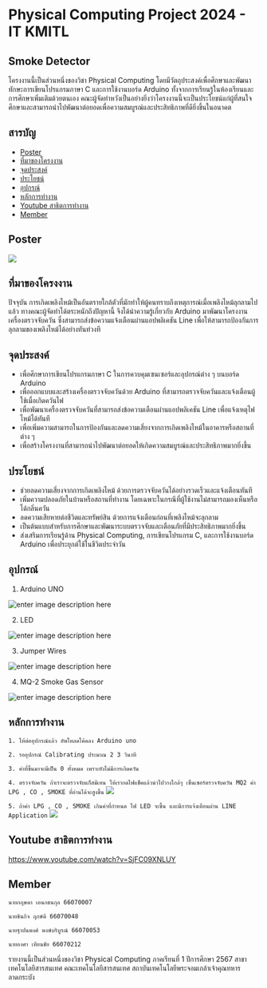 # Physical Computing Project 2024 - IT KMITL 
## Smoke Detector
โครงงานนี้เป็นส่วนหนึ่งของวิชา Physical Computing โดยมีวัตถุประสงค์เพื่อศึกษาและพัฒนาทักษะการเขียนโปรแกรมภาษา C และการใช้งานบอร์ด Arduino ทั้งจากการเรียนรู้ในห้องเรียนและการศึกษาเพิ่มเติมด้วยตนเอง คณะผู้จัดทำหวังเป็นอย่างยิ่งว่าโครงงานนี้จะเป็นประโยชน์แก่ผู้ที่สนใจศึกษาและสามารถนำไปพัฒนาต่อยอดเพื่อความสมบูรณ์และประสิทธิภาพที่ดียิ่งขึ้นในอนาคต
## สารบัญ

 - [Poster](#Poster)
 - [ที่มาของโครงงาน](#%E0%B8%97%E0%B8%B5%E0%B9%88%E0%B8%A1%E0%B8%B2%E0%B8%82%E0%B8%AD%E0%B8%87%E0%B9%82%E0%B8%84%E0%B8%A3%E0%B8%87%E0%B8%87%E0%B8%B2%E0%B8%99)
 - [จุดประสงค์](#%E0%B8%88%E0%B8%B8%E0%B8%94%E0%B8%9B%E0%B8%A3%E0%B8%B0%E0%B8%AA%E0%B8%87%E0%B8%84%E0%B9%8C)
 - [ประโยชน์](#%E0%B8%9B%E0%B8%A3%E0%B8%B0%E0%B9%82%E0%B8%A2%E0%B8%8A%E0%B8%99%E0%B9%8C)
 - [อุปกรณ์](#%E0%B8%AD%E0%B8%B8%E0%B8%9B%E0%B8%81%E0%B8%A3%E0%B8%93%E0%B9%8C)
 - [หลักการทำงาน](#%E0%B8%AB%E0%B8%A5%E0%B8%B1%E0%B8%81%E0%B8%81%E0%B8%B2%E0%B8%A3%E0%B8%97%E0%B8%B3%E0%B8%87%E0%B8%B2%E0%B8%99)
 - [Youtube สาธิตการทำงาน](#Youtube-%E0%B8%AA%E0%B8%B2%E0%B8%98%E0%B8%B4%E0%B8%95%E0%B8%81%E0%B8%B2%E0%B8%A3%E0%B8%97%E0%B8%B3%E0%B8%87%E0%B8%B2%E0%B8%99)
 - [Member](#Member)

## Poster

![](https://private-user-images.githubusercontent.com/141398352/381258459-686b7416-bc2c-49ac-8347-30e00d6c99d0.jpg?jwt=eyJhbGciOiJIUzI1NiIsInR5cCI6IkpXVCJ9.eyJpc3MiOiJnaXRodWIuY29tIiwiYXVkIjoicmF3LmdpdGh1YnVzZXJjb250ZW50LmNvbSIsImtleSI6ImtleTUiLCJleHAiOjE3MzAyOTA5NDgsIm5iZiI6MTczMDI5MDY0OCwicGF0aCI6Ii8xNDEzOTgzNTIvMzgxMjU4NDU5LTY4NmI3NDE2LWJjMmMtNDlhYy04MzQ3LTMwZTAwZDZjOTlkMC5qcGc_WC1BbXotQWxnb3JpdGhtPUFXUzQtSE1BQy1TSEEyNTYmWC1BbXotQ3JlZGVudGlhbD1BS0lBVkNPRFlMU0E1M1BRSzRaQSUyRjIwMjQxMDMwJTJGdXMtZWFzdC0xJTJGczMlMkZhd3M0X3JlcXVlc3QmWC1BbXotRGF0ZT0yMDI0MTAzMFQxMjE3MjhaJlgtQW16LUV4cGlyZXM9MzAwJlgtQW16LVNpZ25hdHVyZT04YzI5ZGMzNmFiYmJhNTRmZmU2MzMyYzNiNzhlYWYyYjU0ZDYwNjAxOGUxNmU0NGVmNzAwZWEyZTkwNjYxNTJhJlgtQW16LVNpZ25lZEhlYWRlcnM9aG9zdCJ9.19xeoWQyaTeAv2iHiFcyBdm8eNO3CkGvIj6iOiVtauM)

## ที่มาของโครงงาน
ปัจจุบัน การเกิดเพลิงไหม้เป็นอันตรายใกล้ตัวที่มักทำให้ผู้คนทราบถึงเหตุการณ์เมื่อเพลิงไหม้ลุกลามไปแล้ว ทางคณะผู้จัดทำได้ตระหนักถึงปัญหานี้ จึงได้นำความรู้เกี่ยวกับ Arduino มาพัฒนาโครงงานเครื่องตรวจจับควัน ซึ่งสามารถส่งข้อความแจ้งเตือนผ่านแอปพลิเคชัน Line เพื่อให้สามารถป้องกันการลุกลามของเพลิงไหม้ได้อย่างทันท่วงที
## จุดประสงค์

 -   เพื่อศึกษาการเขียนโปรแกรมภาษา C ในการควบคุมเซนเซอร์และอุปกรณ์ต่าง ๆ บนบอร์ด Arduino
 -   เพื่อออกแบบและสร้างเครื่องตรวจจับควันด้วย Arduino ที่สามารถตรวจจับควันและแจ้งเตือนผู้ใช้เมื่อเกิดควันไฟ
 -   เพื่อพัฒนาเครื่องตรวจจับควันที่สามารถส่งข้อความเตือนผ่านแอปพลิเคชัน Line เพื่อแจ้งเหตุไฟไหม้ได้ทันที
 -   เพื่อเพิ่มความสามารถในการป้องกันและลดความเสี่ยงจากการเกิดเพลิงไหม้ในอาคารหรือสถานที่ต่าง ๆ
 -   เพื่อสร้างโครงงานที่สามารถนำไปพัฒนาต่อยอดให้เกิดความสมบูรณ์และประสิทธิภาพมากยิ่งขึ้น

## ประโยชน์
-   ช่วยลดความเสี่ยงจากการเกิดเพลิงไหม้ ด้วยการตรวจจับควันได้อย่างรวดเร็วและแจ้งเตือนทันที
-   เพิ่มความปลอดภัยในบ้านหรือสถานที่ทำงาน โดยเฉพาะในกรณีที่ผู้ใช้งานไม่สามารถมองเห็นหรือได้กลิ่นควัน
-   ลดความเสียหายต่อชีวิตและทรัพย์สิน ด้วยการแจ้งเตือนก่อนที่เพลิงไหม้จะลุกลาม
-   เป็นต้นแบบสำหรับการศึกษาและพัฒนาระบบตรวจจับและเตือนภัยที่มีประสิทธิภาพมากยิ่งขึ้น
-   ส่งเสริมการเรียนรู้ด้าน Physical Computing, การเขียนโปรแกรม C, และการใช้งานบอร์ด Arduino เพื่อประยุกต์ใช้ในชีวิตประจำวัน
## อุปกรณ์

1. Arduino UNO

![enter image description here](https://res.cloudinary.com/rsc/image/upload/b_rgb:FFFFFF,c_pad,dpr_2.625,f_auto,h_535,q_auto,w_950/c_pad,h_535,w_950/Y2662937-01?pgw=1&pgwact=1)

2. LED

![enter image description here](https://inwfile.com/s-fw/qvw8pv.jpg)

 3. Jumper Wires

![enter image description here](https://res.cloudinary.com/rsc/image/upload/b_rgb:FFFFFF,c_pad,dpr_2.625,f_auto,h_535,q_auto,w_950/c_pad,h_535,w_950/R2048239-01?pgw=1&pgwact=1)

 4. MQ-2 Smoke Gas Sensor

![enter image description here](https://www.tido.tech/wp-content/uploads/2020/09/l1.jpg)
## หลักการทำงาน
```1. ให้ต่ออุปกรณ์แล้ว อัพโหลดโค้ดลง Arduino uno```

```2. รออุปกรณ์ Calibrating ประมาณ 2 3 วินาที```

```3. ค่าที่ขึ้นมาจะมีเป็น 0 ทั้งหมด เพราะยังไม่มีการเกิดควัน```

```4. ตรวจจับควัน ถ้าเราจะตรวจจับแก็สมีเทน ให้เรากดไฟแช็คแล้วนำไปวางใกล้ๆ เซ็นเซอร์ตรวจจับควัน MQ2 ค่า LPG , CO , SMOKE ที่อ่านได้จะสูงขึ้น```
![](https://scontent.xx.fbcdn.net/v/t1.15752-9/462554086_1557402625138891_4763458699626586356_n.png?_nc_cat=104&ccb=1-7&_nc_sid=0024fc&_nc_ohc=Q4tGE15pgogQ7kNvgFQ27ye&_nc_ad=z-m&_nc_cid=0&_nc_zt=23&_nc_ht=scontent.xx&_nc_gid=AHY-NCJtti_zkYgw70NTbzq&oh=03_Q7cD1QHN1Yyu7jEGEdt5Feihe246f188XNjiNM3KX2AAjrMfGg&oe=67486901)

```5. ถ้าค่า LPG , CO , SMOKE เกินค่าที่กำหนด ไฟ LED จะขึ้น และมีการแจ้งเตือนผ่าน LINE Application```
![](https://scontent.xx.fbcdn.net/v/t1.15752-9/462543867_1480297235979431_6388037079702809891_n.jpg?_nc_cat=109&ccb=1-7&_nc_sid=0024fc&_nc_ohc=JLCSb81f3v0Q7kNvgHHGqZ0&_nc_ad=z-m&_nc_cid=0&_nc_zt=23&_nc_ht=scontent.xx&_nc_gid=AHY-NCJtti_zkYgw70NTbzq&oh=03_Q7cD1QEh4haPQXXTTbjb7Wrw6AlBjsB7NJmWhgTeAcSMmJLt4g&oe=67484077)

## Youtube สาธิตการทำงาน
https://www.youtube.com/watch?v=SjFC09XNLUY
## Member

`นายกฤษดา เอนกธนกุล 66070007`

`นายชินกิจ ฤกษ์ดี 66070048`

`นายฐาปนพงศ์ พงษ์บริบูรณ์ 66070053`

`นายองศา เทียนชัย 66070212`

รายงานนี้เป็นส่วนหนึ่งของวิชา Physical Computing ภาคเรียนที่ 1 ปีการศึกษา 2567 สาขาเทคโนโลยีสารสนเทศ คณะเทคโนโลยีสารสนเทศ สถาบันเทคโนโลยีพระจอมเกล้าเจ้าคุณทหารลาดกระบัง
